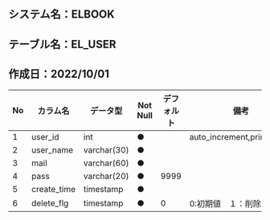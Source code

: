 ## システム名：ELBOOK
## テーブル名：EL_USER
## 作成日：2022/10/01


| No   |     カラム名     |   データ型  | Not Null| デフォルト|備考 |
| ---  | -------------- | --------- | --------| ------ |--- |
| 1    |user_id         |    int    | ●       |        |auto_increment,primarykey    |
| 2    |user_name       |varchar(30)| ●       |        |    |
| 3    |mail            |varchar(60)| ●       |        |    |
| 4    |pass            |varchar(20)| ●       |   9999 |    |
| 5    |create_time     | timestamp | ●       |        |    |
| 6    |delete_flg      | timestamp | ●       |0        |0:初期値　１：削除    |

